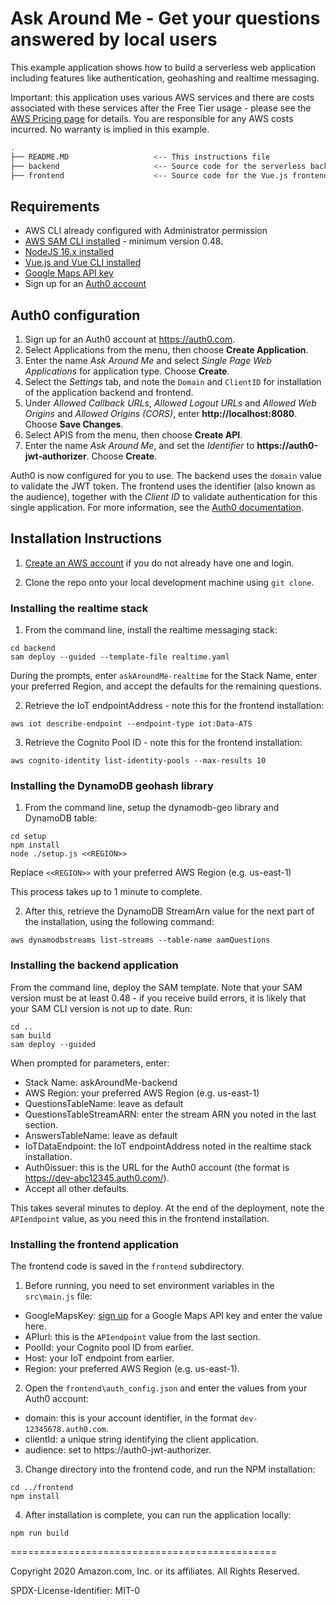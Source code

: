 # Ask Around Me - Get your questions answered by local users

This example application shows how to build a serverless web application including features like authentication, geohashing and realtime messaging.

    
Important: this application uses various AWS services and there are costs associated with these services after the Free Tier usage - please see the [AWS Pricing page](https://aws.amazon.com/pricing/) for details. You are responsible for any AWS costs incurred. No warranty is implied in this example.

```bash
.
├── README.MD                   <-- This instructions file
├── backend                     <-- Source code for the serverless backend
├── frontend                    <-- Source code for the Vue.js frontend
```

## Requirements

* AWS CLI already configured with Administrator permission
* [AWS SAM CLI installed](https://docs.aws.amazon.com/serverless-application-model/latest/developerguide/serverless-sam-cli-install.html) - minimum version 0.48.
* [NodeJS 16.x installed](https://nodejs.org/en/download/)
* [Vue.js and Vue CLI installed](https://vuejs.org/v2/guide/installation.html)
* [Google Maps API key](https://developers.google.com/maps/documentation/javascript/get-api-key)
* Sign up for an [Auth0 account](https://auth0.com/)

## Auth0 configuration

1. Sign up for an Auth0 account at https://auth0.com.
2. Select Applications from the menu, then choose **Create Application**.
3. Enter the name *Ask Around Me* and select *Single Page Web Applications* for application type. Choose **Create**.
4. Select the *Settings* tab, and note the `Domain` and `ClientID` for installation of the application backend and frontend.
5. Under *Allowed Callback URLs*, *Allowed Logout URLs* and *Allowed Web Origins* and *Allowed Origins (CORS)*, enter **http://localhost:8080**. Choose **Save Changes**.
6. Select APIS from the menu, then choose **Create API**.
7. Enter the name *Ask Around Me*, and set the *Identifier* to **https://auth0-jwt-authorizer**. Choose **Create**.

Auth0 is now configured for you to use. The backend uses the `domain` value to validate the JWT token. The frontend uses the identifier (also known as the audience), together with the *Client ID* to validate authentication for this single application. For more information, see the [Auth0 documentation](https://auth0.com/docs/api/authentication).

## Installation Instructions

1. [Create an AWS account](https://portal.aws.amazon.com/gp/aws/developer/registration/index.html) if you do not already have one and login.

2. Clone the repo onto your local development machine using `git clone`.

### Installing the realtime stack

1. From the command line, install the realtime messaging stack:
```
cd backend
sam deploy --guided --template-file realtime.yaml
```
During the prompts, enter `askAroundMe-realtime` for the Stack Name, enter your preferred Region, and accept the defaults for the remaining questions. 

2. Retrieve the IoT endpointAddress - note this for the frontend installation:
```
aws iot describe-endpoint --endpoint-type iot:Data-ATS
```
3. Retrieve the Cognito Pool ID - note this for the frontend installation:
```
aws cognito-identity list-identity-pools --max-results 10
```

### Installing the DynamoDB geohash library

1. From the command line, setup the dynamodb-geo library and DynamoDB table:
```
cd setup
npm install
node ./setup.js <<REGION>>
```
Replace `<<REGION>>` with your preferred AWS Region (e.g. us-east-1)

This process takes up to 1 minute to complete. 

2. After this, retrieve the DynamoDB StreamArn value for the next part of the installation, using the following command:
```
aws dynamodbstreams list-streams --table-name aamQuestions
```

### Installing the backend application

From the command line, deploy the SAM template. Note that your SAM version must be at least 0.48 - if you receive build errors, it is likely that your SAM CLI version is not up to date. 
Run:

```
cd .. 
sam build
sam deploy --guided
```

When prompted for parameters, enter:
- Stack Name: askAroundMe-backend
- AWS Region: your preferred AWS Region (e.g. us-east-1)
- QuestionsTableName: leave as default
- QuestionsTableStreamARN: enter the stream ARN you noted in the last section. 
- AnswersTableName: leave as default
- IoTDataEndpoint: the IoT endpointAddress noted in the realtime stack installation.
- Auth0issuer: this is the URL for the Auth0 account (the format is https://dev-abc12345.auth0.com/).
- Accept all other defaults.

This takes several minutes to deploy. At the end of the deployment, note the `APIendpoint` value, as you need this in the frontend installation.

### Installing the frontend application

The frontend code is saved in the `frontend` subdirectory. 

1. Before running, you need to set environment variables in the `src\main.js` file:

- GoogleMapsKey: [sign up](https://developers.google.com/maps/documentation/javascript/get-api-key) for a Google Maps API key and enter the value here.
- APIurl: this is the `APIendpoint` value from the last section.
- PoolId: your Cognito pool ID from earlier.
- Host: your IoT endpoint from earlier.
- Region: your preferred AWS Region (e.g. us-east-1).

2. Open the `frontend\auth_config.json` and enter the values from your Auth0 account:
- domain: this is your account identifier, in the format `dev-12345678.auth0.com`.
- clientId: a unique string identifying the client application.
- audience: set to https://auth0-jwt-authorizer.

3. Change directory into the frontend code, and run the NPM installation:

```
cd ../frontend
npm install
```
4. After installation is complete, you can run the application locally:

```
npm run build
```

==============================================

Copyright 2020 Amazon.com, Inc. or its affiliates. All Rights Reserved.

SPDX-License-Identifier: MIT-0
